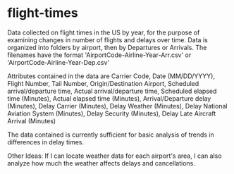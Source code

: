 # flight-times
Data collected on flight times in the US by year, for the purpose of examining changes in number of flights and delays over time.
Data is organized into folders by airport, then by Departures or Arrivals. 
The filenames have the format 'AirportCode-Airline-Year-Arr.csv' or 'AirportCode-Airline-Year-Dep.csv'

Attributes contained in the data are Carrier Code, Date (MM/DD/YYYY), Flight Number, Tail Number, Origin/Destination Airport, Scheduled arrival/departure time, Actual arrival/departure time, Scheduled elapsed time (Minutes), Actual elapsed time (Minutes), Arrival/Departure delay (Minutes), Delay Carrier (Minutes), Delay Weather (Minutes), Delay National Aviation System (Minutes), Delay Security (Minutes), Delay Late Aircraft Arrival (Minutes)

The data contained is currently sufficient for basic analysis of trends in differences in delay times. 

Other Ideas:
  If I can locate weather data for each airport's area, I can also analyze how much the weather affects delays and cancellations.
